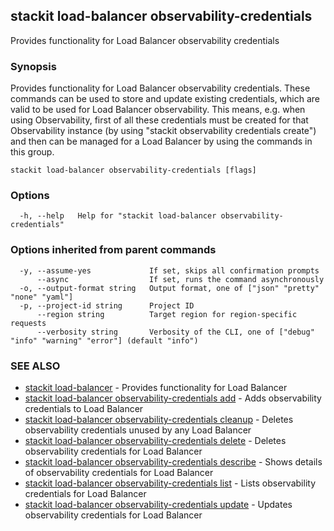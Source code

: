 ## stackit load-balancer observability-credentials

Provides functionality for Load Balancer observability credentials

### Synopsis

Provides functionality for Load Balancer observability credentials. These commands can be used to store and update existing credentials, which are valid to be used for Load Balancer observability. This means, e.g. when using Observability, first of all these credentials must be created for that Observability instance (by using "stackit observability credentials create") and then can be managed for a Load Balancer by using the commands in this group.

```
stackit load-balancer observability-credentials [flags]
```

### Options

```
  -h, --help   Help for "stackit load-balancer observability-credentials"
```

### Options inherited from parent commands

```
  -y, --assume-yes             If set, skips all confirmation prompts
      --async                  If set, runs the command asynchronously
  -o, --output-format string   Output format, one of ["json" "pretty" "none" "yaml"]
  -p, --project-id string      Project ID
      --region string          Target region for region-specific requests
      --verbosity string       Verbosity of the CLI, one of ["debug" "info" "warning" "error"] (default "info")
```

### SEE ALSO

* [stackit load-balancer](./stackit_load-balancer.md)	 - Provides functionality for Load Balancer
* [stackit load-balancer observability-credentials add](./stackit_load-balancer_observability-credentials_add.md)	 - Adds observability credentials to Load Balancer
* [stackit load-balancer observability-credentials cleanup](./stackit_load-balancer_observability-credentials_cleanup.md)	 - Deletes observability credentials unused by any Load Balancer
* [stackit load-balancer observability-credentials delete](./stackit_load-balancer_observability-credentials_delete.md)	 - Deletes observability credentials for Load Balancer
* [stackit load-balancer observability-credentials describe](./stackit_load-balancer_observability-credentials_describe.md)	 - Shows details of observability credentials for Load Balancer
* [stackit load-balancer observability-credentials list](./stackit_load-balancer_observability-credentials_list.md)	 - Lists observability credentials for Load Balancer
* [stackit load-balancer observability-credentials update](./stackit_load-balancer_observability-credentials_update.md)	 - Updates observability credentials for Load Balancer

